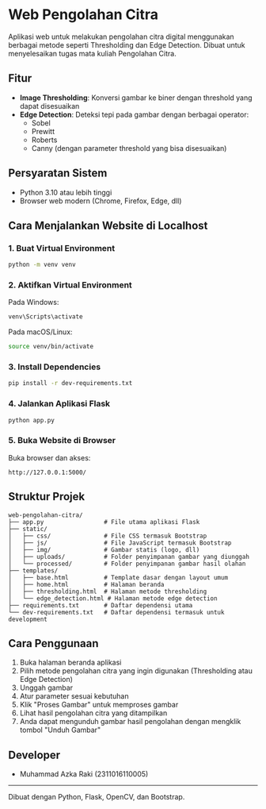 # Web Pengolahan Citra

Aplikasi web untuk melakukan pengolahan citra digital menggunakan berbagai metode seperti Thresholding dan Edge Detection. Dibuat untuk menyelesaikan tugas mata kuliah Pengolahan Citra.

## Fitur

- **Image Thresholding**: Konversi gambar ke biner dengan threshold yang dapat disesuaikan
- **Edge Detection**: Deteksi tepi pada gambar dengan berbagai operator:
  - Sobel
  - Prewitt
  - Roberts
  - Canny (dengan parameter threshold yang bisa disesuaikan)

## Persyaratan Sistem

- Python 3.10 atau lebih tinggi
- Browser web modern (Chrome, Firefox, Edge, dll)

## Cara Menjalankan Website di Localhost

### 1. Buat Virtual Environment

```bash
python -m venv venv
```

### 2. Aktifkan Virtual Environment

Pada Windows:
```bash
venv\Scripts\activate
```

Pada macOS/Linux:
```bash
source venv/bin/activate
```

### 3. Install Dependencies

```bash
pip install -r dev-requirements.txt
```

### 4. Jalankan Aplikasi Flask

```bash
python app.py
```

### 5. Buka Website di Browser

Buka browser dan akses:
```
http://127.0.0.1:5000/
```

## Struktur Projek

```
web-pengolahan-citra/
├── app.py                 # File utama aplikasi Flask
├── static/
│   ├── css/               # File CSS termasuk Bootstrap
│   ├── js/                # File JavaScript termasuk Bootstrap
│   ├── img/               # Gambar statis (logo, dll)
│   ├── uploads/           # Folder penyimpanan gambar yang diunggah
│   └── processed/         # Folder penyimpanan gambar hasil olahan
├── templates/
│   ├── base.html          # Template dasar dengan layout umum
│   ├── home.html          # Halaman beranda
│   ├── thresholding.html  # Halaman metode thresholding
│   └── edge_detection.html # Halaman metode edge detection
├── requirements.txt       # Daftar dependensi utama
└── dev-requirements.txt   # Daftar dependensi termasuk untuk development
```

## Cara Penggunaan

1. Buka halaman beranda aplikasi
2. Pilih metode pengolahan citra yang ingin digunakan (Thresholding atau Edge Detection)
3. Unggah gambar
4. Atur parameter sesuai kebutuhan
5. Klik "Proses Gambar" untuk memproses gambar
6. Lihat hasil pengolahan citra yang ditampilkan
7. Anda dapat mengunduh gambar hasil pengolahan dengan mengklik tombol "Unduh Gambar"

## Developer

- Muhammad Azka Raki (2311016110005)

---

Dibuat dengan Python, Flask, OpenCV, dan Bootstrap.